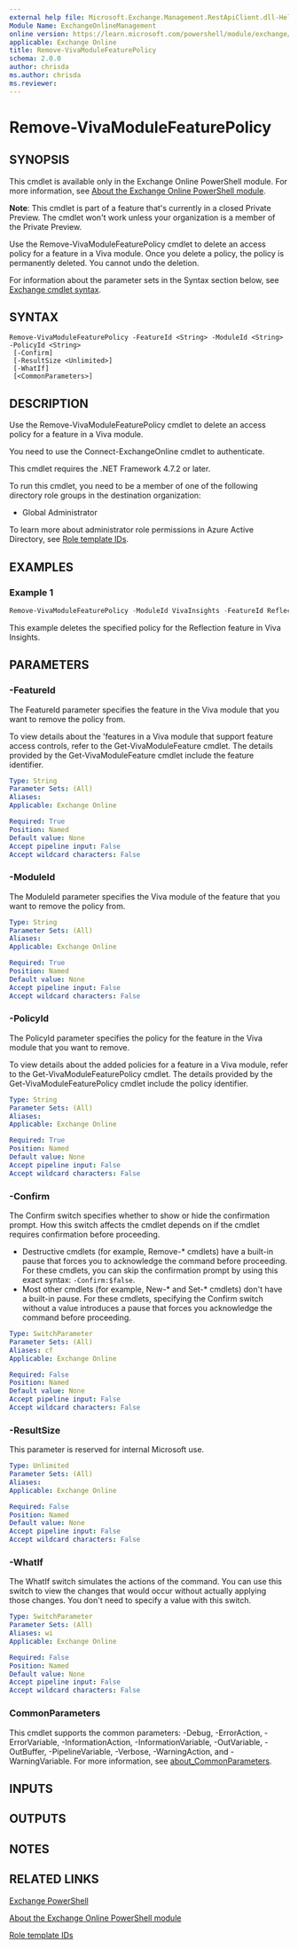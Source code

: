 ```yaml
---
external help file: Microsoft.Exchange.Management.RestApiClient.dll-Help.xml
Module Name: ExchangeOnlineManagement
online version: https://learn.microsoft.com/powershell/module/exchange/remove-vivamodulefeaturepolicy
applicable: Exchange Online
title: Remove-VivaModuleFeaturePolicy
schema: 2.0.0
author: chrisda
ms.author: chrisda
ms.reviewer:
---
```


# Remove-VivaModuleFeaturePolicy

## SYNOPSIS
This cmdlet is available only in the Exchange Online PowerShell module. For more information, see [About the Exchange Online PowerShell module](https://aka.ms/exov3-module).

**Note**: This cmdlet is part of a feature that's currently in a closed Private Preview. The cmdlet won't work unless your organization is a member of the Private Preview.

Use the Remove-VivaModuleFeaturePolicy cmdlet to delete an access policy for a feature in a Viva module. Once you delete a policy, the policy is permanently deleted. You cannot undo the deletion.

For information about the parameter sets in the Syntax section below, see [Exchange cmdlet syntax](https://learn.microsoft.com/powershell/exchange/exchange-cmdlet-syntax).

## SYNTAX

```
Remove-VivaModuleFeaturePolicy -FeatureId <String> -ModuleId <String> -PolicyId <String>
 [-Confirm]
 [-ResultSize <Unlimited>]
 [-WhatIf]
 [<CommonParameters>]
```

## DESCRIPTION
Use the Remove-VivaModuleFeaturePolicy cmdlet to delete an access policy for a feature in a Viva module.

You need to use the Connect-ExchangeOnline cmdlet to authenticate.

This cmdlet requires the .NET Framework 4.7.2 or later.

To run this cmdlet, you need to be a member of one of the following directory role groups in the destination organization:

- Global Administrator

To learn more about administrator role permissions in Azure Active Directory, see [Role template IDs](https://learn.microsoft.com/azure/active-directory/roles/permissions-reference#role-template-ids).

## EXAMPLES

### Example 1
```powershell
Remove-VivaModuleFeaturePolicy -ModuleId VivaInsights -FeatureId Reflection -PolicyId 8c4cfd84-400d-4e17-9d64-e78bbbe2f5f6
```

This example deletes the specified policy for the Reflection feature in Viva Insights.

## PARAMETERS

### -FeatureId
The FeatureId parameter specifies the feature in the Viva module that you want to remove the policy from.

To view details about the 'features in a Viva module that support feature access controls, refer to the Get-VivaModuleFeature cmdlet. The details provided by the Get-VivaModuleFeature cmdlet include the feature identifier.


```yaml
Type: String
Parameter Sets: (All)
Aliases:
Applicable: Exchange Online

Required: True
Position: Named
Default value: None
Accept pipeline input: False
Accept wildcard characters: False
```

### -ModuleId
The ModuleId parameter specifies the Viva module of the feature that you want to remove the policy from.

```yaml
Type: String
Parameter Sets: (All)
Aliases:
Applicable: Exchange Online

Required: True
Position: Named
Default value: None
Accept pipeline input: False
Accept wildcard characters: False
```

### -PolicyId
The PolicyId parameter specifies the policy for the feature in the Viva module that you want to remove.

To view details about the added policies for a feature in a Viva module, refer to the Get-VivaModuleFeaturePolicy cmdlet. The details provided by the Get-VivaModuleFeaturePolicy cmdlet include the policy identifier.

```yaml
Type: String
Parameter Sets: (All)
Aliases:
Applicable: Exchange Online

Required: True
Position: Named
Default value: None
Accept pipeline input: False
Accept wildcard characters: False
```

### -Confirm
The Confirm switch specifies whether to show or hide the confirmation prompt. How this switch affects the cmdlet depends on if the cmdlet requires confirmation before proceeding.

- Destructive cmdlets (for example, Remove-\* cmdlets) have a built-in pause that forces you to acknowledge the command before proceeding. For these cmdlets, you can skip the confirmation prompt by using this exact syntax: `-Confirm:$false`.
- Most other cmdlets (for example, New-\* and Set-\* cmdlets) don't have a built-in pause. For these cmdlets, specifying the Confirm switch without a value introduces a pause that forces you acknowledge the command before proceeding.

```yaml
Type: SwitchParameter
Parameter Sets: (All)
Aliases: cf
Applicable: Exchange Online

Required: False
Position: Named
Default value: None
Accept pipeline input: False
Accept wildcard characters: False
```

### -ResultSize
This parameter is reserved for internal Microsoft use.

```yaml
Type: Unlimited
Parameter Sets: (All)
Aliases:
Applicable: Exchange Online

Required: False
Position: Named
Default value: None
Accept pipeline input: False
Accept wildcard characters: False
```

### -WhatIf
The WhatIf switch simulates the actions of the command. You can use this switch to view the changes that would occur without actually applying those changes. You don't need to specify a value with this switch.

```yaml
Type: SwitchParameter
Parameter Sets: (All)
Aliases: wi
Applicable: Exchange Online

Required: False
Position: Named
Default value: None
Accept pipeline input: False
Accept wildcard characters: False
```

### CommonParameters
This cmdlet supports the common parameters: -Debug, -ErrorAction, -ErrorVariable, -InformationAction, -InformationVariable, -OutVariable, -OutBuffer, -PipelineVariable, -Verbose, -WarningAction, and -WarningVariable. For more information, see [about_CommonParameters](https://go.microsoft.com/fwlink/p/?LinkID=113216).

## INPUTS

## OUTPUTS

## NOTES

## RELATED LINKS

[Exchange PowerShell](https://learn.microsoft.com/powershell/module/exchange)

[About the Exchange Online PowerShell module](https://learn.microsoft.com/powershell/exchange/exchange-online-powershell-v2#updates-for-the-exo-v3-module)

[Role template IDs](https://learn.microsoft.com/azure/active-directory/roles/permissions-reference#role-template-ids)
